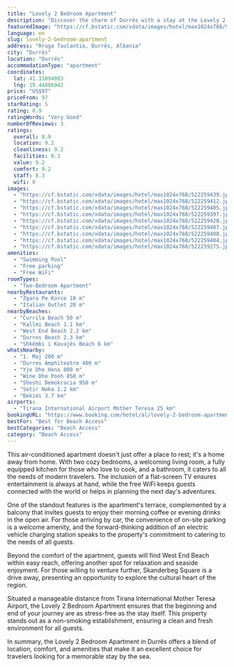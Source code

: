 ```yaml
---
title: "Lovely 2 Bedroom Apartment"
description: "Discover the charm of Durrës with a stay at the Lovely 2 Bedroom Apartment, a prime choice for travelers seeking both comfort and convenience."
featuredImage: "https://cf.bstatic.com/xdata/images/hotel/max1024x768/522259439.jpg?k=3c1d81bb529ce4de4c3081d6404b53a6b7d82259631ad01dce4f3a8508713738&o=&hp=1"
language: en
slug: lovely-2-bedroom-apartment
address: "Rruga Taulantia, Durrës, Albania"
city: "Durrës"
location: "Durrës"
accommodationType: "apartment"
coordinates:
  lat: 41.31094083
  lng: 19.44086942
price: "US$97"
priceFrom: 97
starRating: 5
rating: 8.9
ratingWords: "Very Good"
numberOfReviews: 3
ratings:
  overall: 8.9
  location: 9.2
  cleanliness: 9.2
  facilities: 8.3
  value: 9.2
  comfort: 9.2
  staff: 8.3
  wifi: 0
images:
  - "https://cf.bstatic.com/xdata/images/hotel/max1024x768/522259439.jpg?k=3c1d81bb529ce4de4c3081d6404b53a6b7d82259631ad01dce4f3a8508713738&o=&hp=1"
  - "https://cf.bstatic.com/xdata/images/hotel/max1024x768/522259412.jpg?k=9f432b1fe2841f06e4c3cfbe60f60dd208fd1f47e77f6427bf4939ad6c4308a5&o=&hp=1"
  - "https://cf.bstatic.com/xdata/images/hotel/max1024x768/522259405.jpg?k=5fa818a4af7bb3f3dae4377dde14b0184511051f250a041dbce13c8d7cfefc40&o=&hp=1"
  - "https://cf.bstatic.com/xdata/images/hotel/max1024x768/522259397.jpg?k=9226bb56b655fd41fa087cd5521a624e3912e1b3d254c787da2042a9ff26411a&o=&hp=1"
  - "https://cf.bstatic.com/xdata/images/hotel/max1024x768/522259420.jpg?k=5e8343b0232c12b87fcff58696a0ffc98df20ce16f05c1bf28b19c97d23f1157&o=&hp=1"
  - "https://cf.bstatic.com/xdata/images/hotel/max1024x768/522259407.jpg?k=03ab41f3cdce72ab66e033ec47de36eaf69d7448de53c7a60978a70d6ab35e1a&o=&hp=1"
  - "https://cf.bstatic.com/xdata/images/hotel/max1024x768/522259408.jpg?k=d83095a4c5efbc7adeb502bc25a916bd9e29266b7652a50d20b8aa230260d636&o=&hp=1"
  - "https://cf.bstatic.com/xdata/images/hotel/max1024x768/522259404.jpg?k=94879dfe515d9551a158d18acc69866ccb9d845e0419f8b2e0ac84829415c670&o=&hp=1"
  - "https://cf.bstatic.com/xdata/images/hotel/max1024x768/522259275.jpg?k=4f4942c7991506479425fc20a953ccdf9ea6dbdc507b8153b820619008843103&o=&hp=1"
amenities:
  - "Swimming Pool"
  - "Free parking"
  - "Free WiFi"
roomTypes:
  - "Two-Bedroom Apartment"
nearbyRestaurants:
  - "Zgara Pe Korce 10 m"
  - "Italian Outlet 20 m"
nearbyBeaches:
  - "Currila Beach 50 m"
  - "Kallmi Beach 1.1 km"
  - "West End Beach 2.2 km"
  - "Durres Beach 2.3 km"
  - "Shkëmbi i Kavajës Beach 6 km"
whatsNearby:
  - "1. Maj 200 m"
  - "Durres Amphiteatre 400 m"
  - "Yje Dhe Hena 800 m"
  - "Wine Dhe Pooh 850 m"
  - "Sheshi Demokracia 950 m"
  - "Sotir Noka 1.2 km"
  - "Bekimi 3.7 km"
airports:
  - "Tirana International Airport Mother Teresa 25 km"
bookingURL: "https://www.booking.com/hotel/al/lovely-2-bedroom-apartment-durres.en-gb.html?aid=8035640"
bestFor: "Best for Beach Access"
bestCategories: "Beach Access"
category: "Beach Access"
---
```


This air-conditioned apartment doesn't just offer a place to rest; it's a home away from home. With two cozy bedrooms, a welcoming living room, a fully equipped kitchen for those who love to cook, and a bathroom, it caters to all the needs of modern travelers. The inclusion of a flat-screen TV ensures entertainment is always at hand, while the free WiFi keeps guests connected with the world or helps in planning the next day's adventures.

One of the standout features is the apartment's terrace, complemented by a balcony that invites guests to enjoy their morning coffee or evening drinks in the open air. For those arriving by car, the convenience of on-site parking is a welcome amenity, and the forward-thinking addition of an electric vehicle charging station speaks to the property's commitment to catering to the needs of all guests.

Beyond the comfort of the apartment, guests will find West End Beach within easy reach, offering another spot for relaxation and seaside enjoyment. For those willing to venture further, Skanderbeg Square is a drive away, presenting an opportunity to explore the cultural heart of the region.

Situated a manageable distance from Tirana International Mother Teresa Airport, the Lovely 2 Bedroom Apartment ensures that the beginning and end of your journey are as stress-free as the stay itself. This property stands out as a non-smoking establishment, ensuring a clean and fresh environment for all guests.

In summary, the Lovely 2 Bedroom Apartment in Durrës offers a blend of location, comfort, and amenities that make it an excellent choice for travelers looking for a memorable stay by the sea.